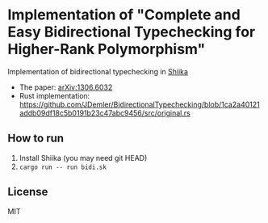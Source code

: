 # Implementation of "Complete and Easy Bidirectional Typechecking for Higher-Rank Polymorphism"

Implementation of bidirectional typechecking in [Shiika](https://github.com/shiika-lang/shiika/)

- The paper: [arXiv:1306.6032](https://arxiv.org/abs/1306.6032)
- Rust implementation: https://github.com/JDemler/BidirectionalTypechecking/blob/1ca2a40121addb09df18c5b0191b23c47abc9456/src/original.rs

## How to run

1. Install Shiika (you may need git HEAD)
2. `cargo run -- run bidi.sk`

## License

MIT
